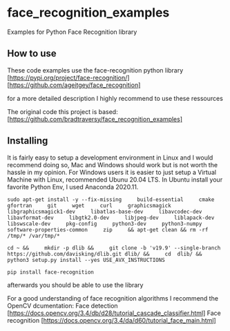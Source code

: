 # face_recognition_examples
Examples for Python Face Recognition library

## How to use
These code examples use the face-recognition python library
[https://pypi.org/project/face-recognition/]
[https://github.com/ageitgey/face_recognition]

for a more detailed description I highly recommend to use these ressources

The original code this project is based:
[https://github.com/bradtraversy/face_recognition_examples]

## Installing
It is fairly easy to setup a development environment in Linux and I would recommend doing so, Mac and Windows should work but is not worth the hassle in my opinion.
For Windows users it is easier to just setup a Virtual Machine with Linux, recommended Ubunu 20.04 LTS.
In Ubuntu install your favorite Python Env, I used Anaconda 2020.11.
```
sudo apt-get install -y --fix-missing     build-essential     cmake     gfortran     git     wget     curl     graphicsmagick     libgraphicsmagick1-dev     libatlas-base-dev     libavcodec-dev     libavformat-dev     libgtk2.0-dev     libjpeg-dev     liblapack-dev     libswscale-dev     pkg-config     python3-dev     python3-numpy     software-properties-common     zip     && apt-get clean && rm -rf /tmp/* /var/tmp/*
```

```
cd ~ &&     mkdir -p dlib &&     git clone -b 'v19.9' --single-branch https://github.com/davisking/dlib.git dlib/ &&     cd  dlib/ &&     python3 setup.py install --yes USE_AVX_INSTRUCTIONS
```

```
pip install face-recognition
```

afterwards you should be able to use the library

For a good understanding of face recognition algorithms I recommend the OpenCV dcumentation:
Face detection [https://docs.opencv.org/3.4/db/d28/tutorial_cascade_classifier.html]
Face recognition [https://docs.opencv.org/3.4/da/d60/tutorial_face_main.html]
